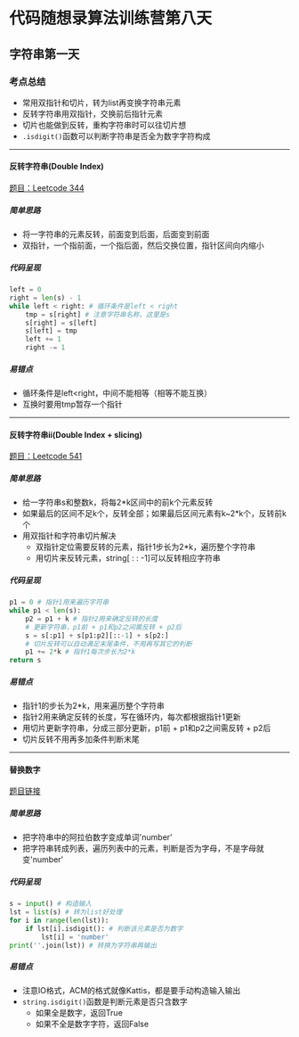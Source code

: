 # 代码随想录算法训练营第八天

## 字符串第一天

### 考点总结

- 常用双指针和切片，转为list再变换字符串元素
- 反转字符串用双指针，交换前后指针元素
- 切片也能做到反转，重构字符串时可以往切片想
- `.isdigit()`函数可以判断字符串是否全为数字字符构成

---

#### 反转字符串(Double Index)

[题目：Leetcode 344](https://leetcode.com/problems/reverse-string)

##### 简单思路

- 将一字符串的元素反转，前面变到后面，后面变到前面
- 双指针，一个指前面，一个指后面，然后交换位置，指针区间向内缩小

##### 代码呈现

```python
left = 0
right = len(s) - 1
while left < right: # 循环条件是left < right
    tmp = s[right] # 注意字符串名称，这里是s
    s[right] = s[left]
    s[left] = tmp
    left += 1
    right -= 1
```

##### 易错点

- 循环条件是left<right，中间不能相等（相等不能互换）
- 互换时要用tmp暂存一个指针

---

#### 反转字符串ii(Double Index + slicing)

[题目：Leetcode 541](https://leetcode.com/problems/reverse-string-ii)

##### 简单思路

- 给一字符串s和整数k，将每2*k区间中的前k个元素反转
- 如果最后的区间不足k个，反转全部；如果最后区间元素有k~2*k个，反转前k个
- 用双指针和字符串切片解决
  - 双指针定位需要反转的元素，指针1步长为2*k，遍历整个字符串
  - 用切片来反转元素，string[ : : -1]可以反转相应字符串

##### 代码呈现

```python
p1 = 0 # 指针1用来遍历字符串
while p1 < len(s):
    p2 = p1 + k # 指针2用来确定反转的长度
    # 更新字符串，p1前 + p1和p2之间需反转 + p2后
    s = s[:p1] + s[p1:p2][::-1] + s[p2:]
    # 切片反转可以自动满足末尾条件，不用再写其它的判断
    p1 += 2*k # 指针1每次步长为2*k
return s
```

##### 易错点

- 指针1的步长为2*k，用来遍历整个字符串
- 指针2用来确定反转的长度，写在循环内，每次都根据指针1更新
- 用切片更新字符串，分成三部分更新，p1前 + p1和p2之间需反转 + p2后
- 切片反转不用再多加条件判断末尾

---

#### 替换数字

[题目链接](https://kamacoder.com/problempage.php?pid=1064)

##### 简单思路

- 把字符串中的阿拉伯数字变成单词'number'
- 把字符串转成列表，遍历列表中的元素，判断是否为字母，不是字母就变'number'

##### 代码呈现

```python
s = input() # 构造输入
lst = list(s) # 转为list好处理
for i in range(len(lst)):
    if lst[i].isdigit(): # 判断该元素是否为数字
        lst[i] = 'number'
print(''.join(lst)) # 转换为字符串再输出
```

##### 易错点

- 注意IO格式，ACM的格式就像Kattis，都是要手动构造输入输出
- `string.isdigit()`函数是判断元素是否只含数字
  - 如果全是数字，返回True
  - 如果不全是数字字符，返回False